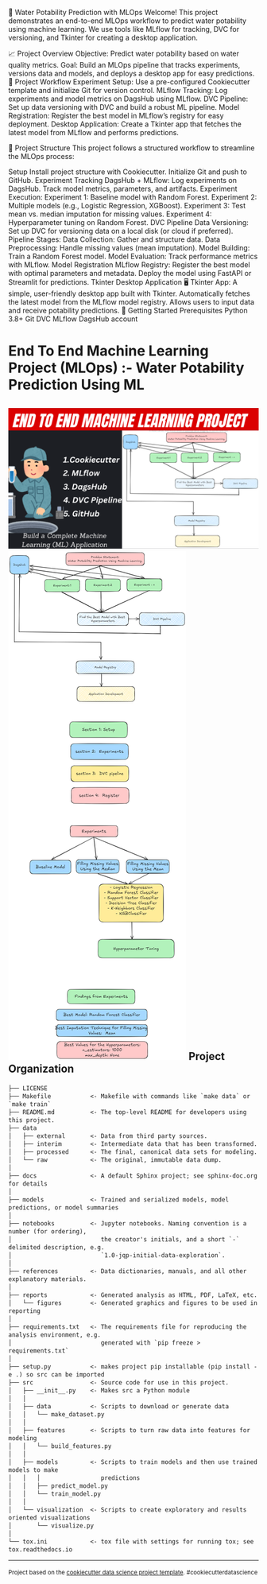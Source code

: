🌊 Water Potability Prediction with MLOps
Welcome! This project demonstrates an end-to-end MLOps workflow to predict water potability using machine learning. We use tools like MLflow for tracking, DVC for versioning, and Tkinter for creating a desktop application.

📈 Project Overview
Objective: Predict water potability based on water quality metrics.
Goal: Build an MLOps pipeline that tracks experiments, versions data and models, and deploys a desktop app for easy predictions.
🔄 Project Workflow
Experiment Setup: Use a pre-configured Cookiecutter template and initialize Git for version control.
MLflow Tracking: Log experiments and model metrics on DagsHub using MLflow.
DVC Pipeline: Set up data versioning with DVC and build a robust ML pipeline.
Model Registration: Register the best model in MLflow’s registry for easy deployment.
Desktop Application: Create a Tkinter app that fetches the latest model from MLflow and performs predictions.

📂 Project Structure
This project follows a structured workflow to streamline the MLOps process:

Setup
Install project structure with Cookiecutter.
Initialize Git and push to GitHub.
Experiment Tracking
DagsHub + MLflow:
Log experiments on DagsHub.
Track model metrics, parameters, and artifacts.
Experiment Execution:
Experiment 1: Baseline model with Random Forest.
Experiment 2: Multiple models (e.g., Logistic Regression, XGBoost).
Experiment 3: Test mean vs. median imputation for missing values.
Experiment 4: Hyperparameter tuning on Random Forest.
DVC Pipeline
Data Versioning:
Set up DVC for versioning data on a local disk (or cloud if preferred).
Pipeline Stages:
Data Collection: Gather and structure data.
Data Preprocessing: Handle missing values (mean imputation).
Model Building: Train a Random Forest model.
Model Evaluation: Track performance metrics with MLflow.
Model Registration
MLflow Registry:
Register the best model with optimal parameters and metadata.
Deploy the model using FastAPI or Streamlit for predictions.
Tkinter Desktop Application 🖥️
Tkinter App:
A simple, user-friendly desktop app built with Tkinter.
Automatically fetches the latest model from the MLflow model registry.
Allows users to input data and receive potability predictions.
🚀 Getting Started
Prerequisites
Python 3.8+
Git
DVC
MLflow
DagsHub account


End To End Machine Learning Project (MLOps) :- Water Potability Prediction Using ML
========================================================================================
![Alt text](https://github.com/DataThinkers/End-to-End-Machine-Learning-Portfolio-Project-MLOps-DVC-Pipeline/blob/master/project.png)
![Alt text](https://github.com/DataThinkers/End-to-End-Machine-Learning-Portfolio-Project-MLOps-DVC-Pipeline/blob/master/Untitled-2024-08-23-0858.png)
Project Organization
------------

    ├── LICENSE
    ├── Makefile           <- Makefile with commands like `make data` or `make train`
    ├── README.md          <- The top-level README for developers using this project.
    ├── data
    │   ├── external       <- Data from third party sources.
    │   ├── interim        <- Intermediate data that has been transformed.
    │   ├── processed      <- The final, canonical data sets for modeling.
    │   └── raw            <- The original, immutable data dump.
    │
    ├── docs               <- A default Sphinx project; see sphinx-doc.org for details
    │
    ├── models             <- Trained and serialized models, model predictions, or model summaries
    │
    ├── notebooks          <- Jupyter notebooks. Naming convention is a number (for ordering),
    │                         the creator's initials, and a short `-` delimited description, e.g.
    │                         `1.0-jqp-initial-data-exploration`.
    │
    ├── references         <- Data dictionaries, manuals, and all other explanatory materials.
    │
    ├── reports            <- Generated analysis as HTML, PDF, LaTeX, etc.
    │   └── figures        <- Generated graphics and figures to be used in reporting
    │
    ├── requirements.txt   <- The requirements file for reproducing the analysis environment, e.g.
    │                         generated with `pip freeze > requirements.txt`
    │
    ├── setup.py           <- makes project pip installable (pip install -e .) so src can be imported
    ├── src                <- Source code for use in this project.
    │   ├── __init__.py    <- Makes src a Python module
    │   │
    │   ├── data           <- Scripts to download or generate data
    │   │   └── make_dataset.py
    │   │
    │   ├── features       <- Scripts to turn raw data into features for modeling
    │   │   └── build_features.py
    │   │
    │   ├── models         <- Scripts to train models and then use trained models to make
    │   │   │                 predictions
    │   │   ├── predict_model.py
    │   │   └── train_model.py
    │   │
    │   └── visualization  <- Scripts to create exploratory and results oriented visualizations
    │       └── visualize.py
    │
    └── tox.ini            <- tox file with settings for running tox; see tox.readthedocs.io


--------

<p><small>Project based on the <a target="_blank" href="https://drivendata.github.io/cookiecutter-data-science/">cookiecutter data science project template</a>. #cookiecutterdatascience</small></p>
